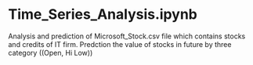 # Time_Series_Analysis.ipynb
Analysis and prediction of Microsoft_Stock.csv file which contains stocks and credits of IT firm. Predction the value of stocks in future by three category ((Open, Hi Low))
